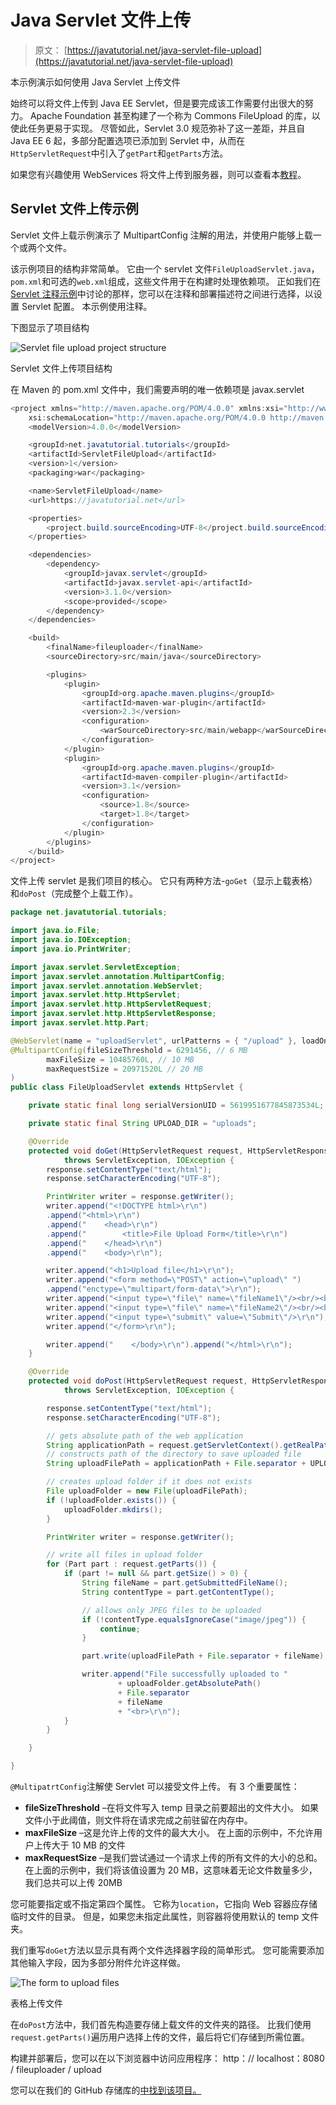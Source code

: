 # Java Servlet 文件上传

> 原文： [https://javatutorial.net/java-servlet-file-upload](https://javatutorial.net/java-servlet-file-upload)

本示例演示如何使用 Java Servlet 上传文件

始终可以将文件上传到 Java EE Servlet，但是要完成该工作需要付出很大的努力。 Apache Foundation 甚至构建了一个称为 Commons FileUpload 的库，以使此任务更易于实现。 尽管如此，Servlet 3.0 规范弥补了这一差距，并且自 Java EE 6 起，多部分配置选项已添加到 Servlet 中，从而在`HttpServletRequest`中引入了`getPart`和`getParts`方法。

如果您有兴趣使用 WebServices 将文件上传到服务器，则可以查看本[教程](https://javatutorial.net/java-file-upload-rest-service)。

## Servlet 文件上传示例

Servlet 文件上载示例演示了 MultipartConfig 注解的用法，并使用户能够上载一个或两个文件。

该示例项目的结构非常简单。 它由一个 servlet 文件`FileUploadServlet.java`，`pom.xml`和可选的`web.xml`组成，这些文件用于在构建时处理依赖项。 正如我们在 [Servlet 注释示例](https://javatutorial.net/servlet-annotation-example)中讨论的那样，您可以在注释和部署描述符之间进行选择，以设置 Servlet 配置。 本示例使用注释。

下图显示了项目结构

![Servlet file upload project structure](img/a03e3a53373e39f11d9a56e0b63625d1.jpg)

Servlet 文件上传项目结构

在 Maven 的 pom.xml 文件中，我们需要声明的唯一依赖项是 javax.servlet

```java
<project xmlns="http://maven.apache.org/POM/4.0.0" xmlns:xsi="http://www.w3.org/2001/XMLSchema-instance"
	xsi:schemaLocation="http://maven.apache.org/POM/4.0.0 http://maven.apache.org/xsd/maven-4.0.0.xsd">
	<modelVersion>4.0.0</modelVersion>

	<groupId>net.javatutorial.tutorials</groupId>
	<artifactId>ServletFileUpload</artifactId>
	<version>1</version>
	<packaging>war</packaging>

	<name>ServletFileUpload</name>
	<url>https://javatutorial.net</url>

	<properties>
		<project.build.sourceEncoding>UTF-8</project.build.sourceEncoding>
	</properties>

	<dependencies>
		<dependency>
			<groupId>javax.servlet</groupId>
			<artifactId>javax.servlet-api</artifactId>
			<version>3.1.0</version>
			<scope>provided</scope>
		</dependency>
	</dependencies>

	<build>
		<finalName>fileuploader</finalName>
        <sourceDirectory>src/main/java</sourceDirectory>

        <plugins>
            <plugin>
                <groupId>org.apache.maven.plugins</groupId>
                <artifactId>maven-war-plugin</artifactId>
                <version>2.3</version>
                <configuration>
                    <warSourceDirectory>src/main/webapp</warSourceDirectory>
                </configuration>
            </plugin>
            <plugin>
                <groupId>org.apache.maven.plugins</groupId>
                <artifactId>maven-compiler-plugin</artifactId>
                <version>3.1</version>
                <configuration>
                    <source>1.8</source>
                    <target>1.8</target>
                </configuration>
            </plugin>
        </plugins>
    </build>
</project>

```

文件上传 servlet 是我们项目的核心。 它只有两种方法-`goGet`（显示上载表格）和`doPost`（完成整个上载工作）。

```java
package net.javatutorial.tutorials;

import java.io.File;
import java.io.IOException;
import java.io.PrintWriter;

import javax.servlet.ServletException;
import javax.servlet.annotation.MultipartConfig;
import javax.servlet.annotation.WebServlet;
import javax.servlet.http.HttpServlet;
import javax.servlet.http.HttpServletRequest;
import javax.servlet.http.HttpServletResponse;
import javax.servlet.http.Part;

@WebServlet(name = "uploadServlet", urlPatterns = { "/upload" }, loadOnStartup = 1)
@MultipartConfig(fileSizeThreshold = 6291456, // 6 MB
		maxFileSize = 10485760L, // 10 MB
		maxRequestSize = 20971520L // 20 MB
)
public class FileUploadServlet extends HttpServlet {

	private static final long serialVersionUID = 5619951677845873534L;

	private static final String UPLOAD_DIR = "uploads";

	@Override
	protected void doGet(HttpServletRequest request, HttpServletResponse response)
			throws ServletException, IOException {
		response.setContentType("text/html");
		response.setCharacterEncoding("UTF-8");

		PrintWriter writer = response.getWriter();
		writer.append("<!DOCTYPE html>\r\n")
		.append("<html>\r\n")
		.append("    <head>\r\n")
		.append("        <title>File Upload Form</title>\r\n")
		.append("    </head>\r\n")
		.append("    <body>\r\n");

		writer.append("<h1>Upload file</h1>\r\n");
		writer.append("<form method=\"POST\" action=\"upload\" ")
		.append("enctype=\"multipart/form-data\">\r\n");
		writer.append("<input type=\"file\" name=\"fileName1\"/><br/><br/>\r\n");
		writer.append("<input type=\"file\" name=\"fileName2\"/><br/><br/>\r\n");
		writer.append("<input type=\"submit\" value=\"Submit\"/>\r\n");
		writer.append("</form>\r\n");

		writer.append("    </body>\r\n").append("</html>\r\n");
	}

	@Override
	protected void doPost(HttpServletRequest request, HttpServletResponse response)
			throws ServletException, IOException {

		response.setContentType("text/html");
		response.setCharacterEncoding("UTF-8");

		// gets absolute path of the web application
		String applicationPath = request.getServletContext().getRealPath("");
		// constructs path of the directory to save uploaded file
		String uploadFilePath = applicationPath + File.separator + UPLOAD_DIR;

		// creates upload folder if it does not exists
		File uploadFolder = new File(uploadFilePath);
		if (!uploadFolder.exists()) {
			uploadFolder.mkdirs();
		}

		PrintWriter writer = response.getWriter();

		// write all files in upload folder
		for (Part part : request.getParts()) {
			if (part != null && part.getSize() > 0) {
				String fileName = part.getSubmittedFileName();
				String contentType = part.getContentType();

				// allows only JPEG files to be uploaded
				if (!contentType.equalsIgnoreCase("image/jpeg")) {
					continue;
				}

				part.write(uploadFilePath + File.separator + fileName);

				writer.append("File successfully uploaded to " 
						+ uploadFolder.getAbsolutePath() 
						+ File.separator
						+ fileName
						+ "<br>\r\n");
			}
		}

	}

}

```

`@MultipatrtConfig`注解使 Servlet 可以接受文件上传。 有 3 个重要属性：

*   **fileSizeThreshold** –在将文件写入 temp 目录之前要超出的文件大小。 如果文件小于此阈值，则文件将在请求完成之前驻留在内存中。
*   **maxFileSize** –这是允许上传的文件的最大大小。 在上面的示例中，不允许用户上传大于 10 MB 的文件
*   **maxRequestSize** –是我们尝试通过一个请求上传的所有文件的大小的总和。 在上面的示例中，我们将该值设置为 20 MB，这意味着无论文件数量多少，我们总共可以上传 20MB

您可能要指定或不指定第四个属性。 它称为`location`，它指向 Web 容器应存储临时文件的目录。 但是，如果您未指定此属性，则容器将使用默认的 temp 文件夹。

我们重写`doGet`方法以显示具有两个文件选择器字段的简单形式。 您可能需要添加其他输入字段，因为多部分附件允许这样做。

![The form to upload files](img/4332754951aa038fb78b91618d10d208.jpg)

表格上传文件

在`doPost`方法中，我们首先构造要存储上载文件的文件夹的路径。 比我们使用`request.getParts()`遍历用户选择上传的文件，最后将它们存储到所需位置。

构建并部署后，您可以在以下浏览器中访问应用程序： http：// localhost：8080 / fileuploader / upload

您可以在我们的 GitHub 存储库的[中找到该项目。](https://github.com/JavaTutorialNetwork/Tutorials/tree/master/ServletFileUpload)